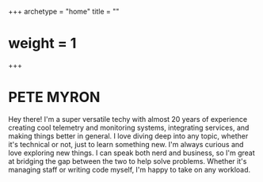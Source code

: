 +++
archetype = "home"
title = ""
# weight = 1
+++


# PETE MYRON

Hey there! I'm a super versatile techy with almost 20 years of experience creating cool telemetry and monitoring systems, integrating services, and making things better in general. I love diving deep into any topic, whether it's technical or not, just to learn something new. I'm always curious and love exploring new things. I can speak both nerd and business, so I'm great at bridging the gap between the two to help solve problems. Whether it's managing staff or writing code myself, I'm happy to take on any workload.
